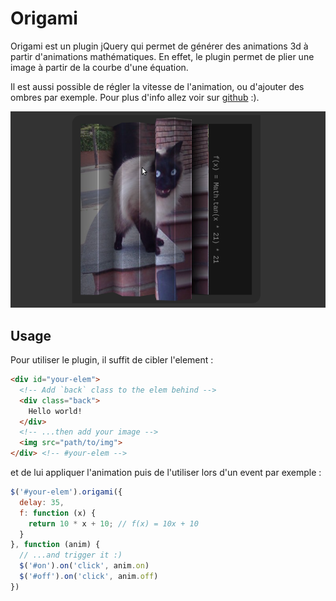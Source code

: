 Origami
=======

Origami est un plugin jQuery qui permet de générer des animations 3d à partir d'animations mathématiques. En effet, le plugin permet de plier une image à partir de la courbe d'une équation.

Il est aussi possible de régler la vitesse de l'animation, ou d'ajouter des ombres par exemple. Pour plus d'info allez voir sur [github](https://github.com/jeremt/origami) :).

<a href="http://jeremt.github.com/origami" class="img">
  <img src="img/origami.png">
</a>

Usage
-----

Pour utiliser le plugin, il suffit de cibler l'element :

```html
<div id="your-elem">
  <!-- Add `back` class to the elem behind -->
  <div class="back">
    Hello world!
  </div>
  <!-- ...then add your image -->
  <img src="path/to/img">
</div> <!-- #your-elem -->
```

et de lui appliquer l'animation puis de l'utiliser lors d'un event par exemple :

```js
$('#your-elem').origami({
  delay: 35,
  f: function (x) {
    return 10 * x + 10; // f(x) = 10x + 10
  }
}, function (anim) {
  // ...and trigger it :)
  $('#on').on('click', anim.on)
  $('#off').on('click', anim.off)
})
```